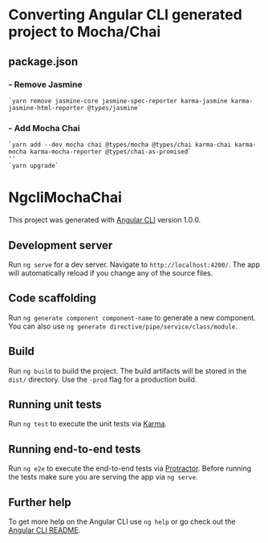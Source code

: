 # Converting Angular CLI generated project to Mocha/Chai
## package.json
### - Remove Jasmine
    `yarn remove jasmine-core jasmine-spec-reporter karma-jasmine karma-jasmine-html-reporter @types/jasmine`
### - Add Mocha Chai
    `yarn add --dev mocha chai @types/mocha @types/chai karma-chai karma-mocha karma-mocha-reporter @types/chai-as-promised`
    ''
    `yarn upgrade`

 

# NgcliMochaChai

This project was generated with [Angular CLI](https://github.com/angular/angular-cli) version 1.0.0.

## Development server

Run `ng serve` for a dev server. Navigate to `http://localhost:4200/`. The app will automatically reload if you change any of the source files.

## Code scaffolding

Run `ng generate component component-name` to generate a new component. You can also use `ng generate directive/pipe/service/class/module`.

## Build

Run `ng build` to build the project. The build artifacts will be stored in the `dist/` directory. Use the `-prod` flag for a production build.

## Running unit tests

Run `ng test` to execute the unit tests via [Karma](https://karma-runner.github.io).

## Running end-to-end tests

Run `ng e2e` to execute the end-to-end tests via [Protractor](http://www.protractortest.org/).
Before running the tests make sure you are serving the app via `ng serve`.

## Further help

To get more help on the Angular CLI use `ng help` or go check out the [Angular CLI README](https://github.com/angular/angular-cli/blob/master/README.md).
